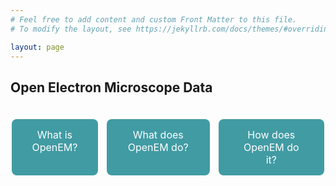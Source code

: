```yaml
---
# Feel free to add content and custom Front Matter to this file.
# To modify the layout, see https://jekyllrb.com/docs/themes/#overriding-theme-defaults

layout: page
---
```


## Open Electron Microscope Data

<html>
<br>
<head>
<style>
  .button-container {
    display: flex;
    justify-content: center;
    gap: 10px;
  }
  .button {
    background-color: #419ba3; /* Green */
    border: none;
    color: white;
    padding: 15px 32px;
    text-align: center;
    text-decoration: none;
    display: inline-block;
    font-size: 16px;
    margin: 4px 2px;
    cursor: pointer;
    border-radius: 8px;
    transition: background-color 0.3s;
  }
  .button:hover {
    background-color: #45a049;
  }
</style>
</head>
<body>

<div class="button-container">
  <a href="#what-is-openem" class="button">What is OpenEM?</a>
  <a href="#what-does-openem-do" class="button">What does OpenEM do?</a>
  <a href="#how-does-openem-do-it" class="button">How does OpenEM do it?</a>
</div>

</body>
</html>